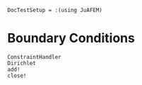 ```@meta
DocTestSetup = :(using JuAFEM)
```

# Boundary Conditions

```@docs
ConstraintHandler
Dirichlet
add!
close!
```
